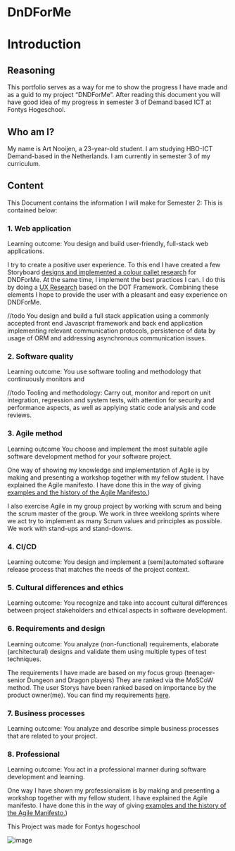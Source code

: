 # DnDForMe

# Introduction 

## Reasoning 
This portfolio serves as a way for me to show the progress I have made and as a guid to my project “DNDForMe”. After reading this document you will have good idea of my progress in semester 3 of Demand based ICT at Fontys Hogeschool. 


## Who am I? 
My name is Art Nooijen, a 23-year-old student. I am studying HBO-ICT Demand-based in the Netherlands. I am currently in semester 3 of my curriculum.    

## Content

This Document contains the information I will make for Semester 2: 
This is contained below: 

### 1. Web application
Learning outcome: You design and build user-friendly, full-stack web applications. 

I try to create a positive user experience. To this end I have created a few Storyboard [designs and implemented a colour pallet research](https://github.com/Artnooijen/DnDForMe/blob/main/Documentation/Colour%20Pallet%20and%20storyboard%20designs.pdf) for DNDForMe. At the same time, I implement the best practices I can. I do this by doing a [UX Research](https://github.com/Artnooijen/DnDForMe/blob/main/Documentation/UX%20Research.pdf) based on the DOT Framework. Combining these elements I hope to provide the user with a pleasant and easy experience on DNDForMe. 


//todo You design and build a full stack application using a commonly accepted front end Javascript framework and back end application implementing relevant communication protocols, persistence of data by usage of ORM and addressing asynchronous communication issues.


### 2. Software quality
Learning outcome: You use software tooling and methodology that continuously monitors and 

//todo Tooling and methodology: Carry out, monitor and report on unit integration, regression and system tests, with attention for security and performance aspects, as well as applying static code analysis and code reviews.

### 3. Agile method
Learning outcome You choose and implement the most suitable agile software development method for your software project.

One way of showing my knowledge and implementation of Agile is by making and presenting a workshop together with my fellow student. I have explained the Agile manifesto. I have done this in the way of giving [examples and the history of the Agile Manifesto.](https://github.com/Artnooijen/DnDForMe/blob/main/Documentation/Agile-Scrum%20workshop-%20Art%20Nooijen.pdf)) 

I also exercise Agile in my group project by working with scrum and being the scrum master of the group. We work in three weeklong sprints where we act try to implement as many Scrum values and principles as possible. We work with stand-ups and stand-downs. 

### 4. CI/CD
Learning outcome: You design and implement a (semi)automated software release process that matches the needs of the project context. 

### 5. Cultural differences and ethics
Learning outcome: You recognize and take into account cultural differences between project stakeholders and ethical aspects in software development.

### 6. Requirements and design
Learning outcome: You analyze (non-functional) requirements, elaborate (architectural) designs and validate them using multiple types of test techniques.

The requirements I have made are based on my focus group (teenager-senior Dungeon and Dragon players) They are ranked via the MoSCoW method. The user Storys have been ranked based on importance by the product owner(me). You can find my requirements [here](https://github.com/Artnooijen/DnDForMe/blob/main/Documentation/Requirement-UC.pdf). 

### 7. Business processes
Learning outcome: You analyze and describe simple business processes that are related to your project. 

### 8. Professional
Learning outcome: You act in a professional manner during software development and learning. 

One way I have shown my professionalism is by making and presenting a workshop together with my fellow student. I have explained the Agile manifesto. I have done this in the way of giving [examples and the history of the Agile Manifesto.](https://github.com/Artnooijen/DnDForMe/blob/main/Documentation/Agile-Scrum%20workshop-%20Art%20Nooijen.pdf))


This Project was made for Fontys hogeschool

![image](https://user-images.githubusercontent.com/67277022/196338324-e5145648-1fe8-4483-9232-d8130fa7f092.png)



